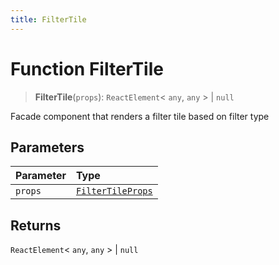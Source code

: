 ```yaml
---
title: FilterTile
---
```


# Function FilterTile <Badge type="beta" text="Beta" />

> **FilterTile**(`props`): `ReactElement`\< `any`, `any` \> \| `null`

Facade component that renders a filter tile based on filter type

## Parameters

| Parameter | Type |
| :------ | :------ |
| `props` | [`FilterTileProps`](../type-aliases/type-alias.FilterTileProps.md) |

## Returns

`ReactElement`\< `any`, `any` \> \| `null`
